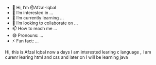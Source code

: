- 👋 Hi, I’m @Afzal-Iqbal
- 👀 I’m interested in ...
- 🌱 I’m currently learning ...
- 💞️ I’m looking to collaborate on ...
- 📫 How to reach me ...
- 😄 Pronouns: ...
- ⚡ Fun fact: ...

<!---
Afzal-Iqbal/Afzal-Iqbal is a ✨ special ✨ repository because its `README.md` (this file) appears on your GitHub profile.
You can click the Preview link to take a look at your changes.
--->
Hi, this is Afzal Iqbal now a days I am interested learing c language , I am curenr learing html and css and later on  I will be learning java 

